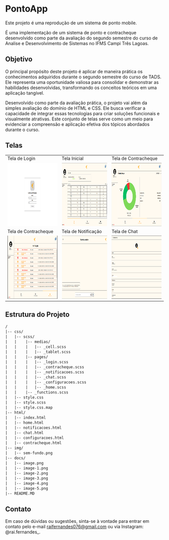 # PontoApp

Este projeto é uma reprodução de um sistema de ponto mobile.

É uma implementação de um sistema de ponto e contracheque desenvolvido como parte da avaliação do segundo semestre do curso de Analise e Desenvolvimento de Sistemas no IFMS Campi Três Lagoas.

## Objetivo

O principal propósito deste projeto é aplicar de maneira prática os conhecimentos adquiridos durante o segundo semestre do curso de TADS. Ele representa uma oportunidade valiosa para consolidar e demonstrar as habilidades desenvolvidas, transformando os conceitos teóricos em uma aplicação tangível.

Desenvolvido como parte da avaliação prática, o projeto vai além da simples avaliação do domínio de HTML e CSS. Ele busca verificar a capacidade de integrar essas tecnologias para criar soluções funcionais e visualmente atrativas. Este conjunto de telas serve como um meio para evidenciar a compreensão e aplicação efetiva dos tópicos abordados durante o curso.

## Telas

|                                                                               |                                                                               |                                                                               |
| ----------------------------------------------------------------------------- | ----------------------------------------------------------------------------- | ----------------------------------------------------------------------------- |
| Tela de Login                                                                 | Tela Inicial                                                                  | Tela de Contracheque                                                          |
| [<img src="./docs/image.png" width="350" height="200">](./docs/image.png)     | [<img src="./docs/image-1.png" width="350" height="200">](./docs/image-1.png) | [<img src="./docs/image-2.png" width="350" height="200">](./docs/image-2.png) |
| Tela de Contracheque                                                          | Tela de Notificação                                                           | Tela de Chat                                                                  |
| [<img src="./docs/image-3.png" width="350" height="200">](./docs/image-3.png) | [<img src="./docs/image-4.png" width="350" height="200">](./docs/image-4.png) | [<img src="./docs/image-5.png" width="350" height="200">](./docs/image-5.png) |

## Estrutura do Projeto

```
/
|-- css/
|   |-- scss/
|   |    |-- medias/
|   |    |   |-- _cell.scss
|   |    |   |-- _tablet.scss
|   |    |-- pages/
|   |    |   |-- _login.scss
|   |    |   |-- _contracheque.scss
|   |    |   |-- _notificacoes.scss
|   |    |   |-- _chat.scss
|   |    |   |-- _configuracoes.scss
|   |    |   |-- _home.scss
|   |    |-- _functions.scss
|   |-- style.css
|   |-- style.scss
|   |-- style.css.map
|-- html/
|   |-- index.html
|   |-- home.html
|   |-- notificacoes.html
|   |-- chat.html
|   |-- configuracoes.html
|   |-- contracheque.html
|-- img/
|   |-- sem-fundo.png
|-- docs/
|   |-- image.png
|   |-- image-1.png
|   |-- image-2.png
|   |-- image-3.png
|   |-- image-4.png
|   |-- image-5.png
|-- README.MD
```

## Contato

Em caso de dúvidas ou sugestões, sinta-se à vontade para entrar em contato pelo e-mail raifernandes076@gmail.com ou via Instagram: @rai.fernandes\_.
